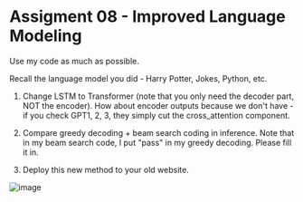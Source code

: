 # Assigment 08 - Improved Language Modeling

Use my code as much as possible.

Recall the language model you did - Harry Potter, Jokes, Python, etc.

1.   Change LSTM to Transformer (note that you only need the decoder part, NOT the encoder).     How about encoder outputs because we don't have - if you check GPT1, 2, 3, they simply cut the cross_attention component.

2.   Compare greedy decoding + beam search coding in inference.   Note that in my beam search code, I put "pass" in my greedy decoding.  Please fill it in.

3.   Deploy this new method to your old website.

![image](https://user-images.githubusercontent.com/74288640/224563151-aad484ea-df68-4f3f-bcd4-cdb8ff93e439.png)






